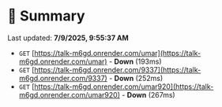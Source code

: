 # 📖 Summary
Last updated: **7/9/2025, 9:55:37 AM**

- `GET` [https://talk-m6gd.onrender.com/umar](https://talk-m6gd.onrender.com/umar) - **Down** (193ms)
- `GET` [https://talk-m6gd.onrender.com/9337](https://talk-m6gd.onrender.com/9337) - **Down** (252ms)
- `GET` [https://talk-m6gd.onrender.com/umar920](https://talk-m6gd.onrender.com/umar920) - **Down** (267ms)
